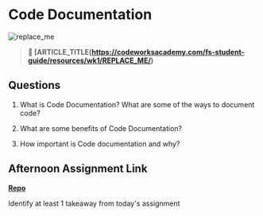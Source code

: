 # Code Documentation

![replace_me](https://codeworks.blob.core.windows.net/public/assets/img/illustrations/placeholder.svg)

> **📖 [ARTICLE_TITLE(https://codeworksacademy.com/fs-student-guide/resources/wk1/REPLACE_ME/)**

## Questions

1. What is Code Documentation? What are some of the ways to document code?

2. What are some benefits of Code Documentation?

3. How important is Code documentation and why?

## Afternoon Assignment Link

**[Repo](https://github.com/{{ghname}}/<ASSIGNMENT_REPO>)**

Identify at least 1 takeaway from today's assignment
